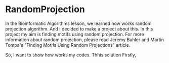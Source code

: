 # RandomProjection

In the Bioinformatic Algorithms lesson, we learned how works random projection algorithm. And I decided to make a project about this. In this project my aim is finding motifs using random projection. For more information about random projection, please read Jeremy Buhler and Martin Tompa's "Finding Motifs Using Random Projections" article.

So, I want to show how works my codes. Thhis solution
Firstly, 
